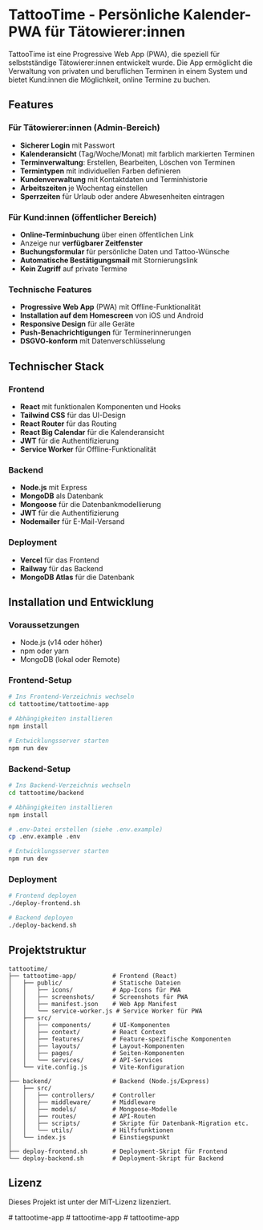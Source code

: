 # TattooTime - Persönliche Kalender-PWA für Tätowierer:innen

TattooTime ist eine Progressive Web App (PWA), die speziell für selbstständige Tätowierer:innen entwickelt wurde. Die App ermöglicht die Verwaltung von privaten und beruflichen Terminen in einem System und bietet Kund:innen die Möglichkeit, online Termine zu buchen.

## Features

### Für Tätowierer:innen (Admin-Bereich)
- **Sicherer Login** mit Passwort
- **Kalenderansicht** (Tag/Woche/Monat) mit farblich markierten Terminen
- **Terminverwaltung**: Erstellen, Bearbeiten, Löschen von Terminen
- **Termintypen** mit individuellen Farben definieren
- **Kundenverwaltung** mit Kontaktdaten und Terminhistorie
- **Arbeitszeiten** je Wochentag einstellen
- **Sperrzeiten** für Urlaub oder andere Abwesenheiten eintragen

### Für Kund:innen (öffentlicher Bereich)
- **Online-Terminbuchung** über einen öffentlichen Link
- Anzeige nur **verfügbarer Zeitfenster**
- **Buchungsformular** für persönliche Daten und Tattoo-Wünsche
- **Automatische Bestätigungsmail** mit Stornierungslink
- **Kein Zugriff** auf private Termine

### Technische Features
- **Progressive Web App** (PWA) mit Offline-Funktionalität
- **Installation auf dem Homescreen** von iOS und Android
- **Responsive Design** für alle Geräte
- **Push-Benachrichtigungen** für Terminerinnerungen
- **DSGVO-konform** mit Datenverschlüsselung

## Technischer Stack

### Frontend
- **React** mit funktionalen Komponenten und Hooks
- **Tailwind CSS** für das UI-Design
- **React Router** für das Routing
- **React Big Calendar** für die Kalenderansicht
- **JWT** für die Authentifizierung
- **Service Worker** für Offline-Funktionalität

### Backend
- **Node.js** mit Express
- **MongoDB** als Datenbank
- **Mongoose** für die Datenbankmodellierung
- **JWT** für die Authentifizierung
- **Nodemailer** für E-Mail-Versand

### Deployment
- **Vercel** für das Frontend
- **Railway** für das Backend
- **MongoDB Atlas** für die Datenbank

## Installation und Entwicklung

### Voraussetzungen
- Node.js (v14 oder höher)
- npm oder yarn
- MongoDB (lokal oder Remote)

### Frontend-Setup
```bash
# Ins Frontend-Verzeichnis wechseln
cd tattootime/tattootime-app

# Abhängigkeiten installieren
npm install

# Entwicklungsserver starten
npm run dev
```

### Backend-Setup
```bash
# Ins Backend-Verzeichnis wechseln
cd tattootime/backend

# Abhängigkeiten installieren
npm install

# .env-Datei erstellen (siehe .env.example)
cp .env.example .env

# Entwicklungsserver starten
npm run dev
```

### Deployment
```bash
# Frontend deployen
./deploy-frontend.sh

# Backend deployen
./deploy-backend.sh
```

## Projektstruktur

```
tattootime/
├── tattootime-app/          # Frontend (React)
│   ├── public/              # Statische Dateien
│   │   ├── icons/           # App-Icons für PWA
│   │   ├── screenshots/     # Screenshots für PWA
│   │   ├── manifest.json    # Web App Manifest
│   │   └── service-worker.js # Service Worker für PWA
│   ├── src/
│   │   ├── components/      # UI-Komponenten
│   │   ├── context/         # React Context
│   │   ├── features/        # Feature-spezifische Komponenten
│   │   ├── layouts/         # Layout-Komponenten
│   │   ├── pages/           # Seiten-Komponenten
│   │   └── services/        # API-Services
│   └── vite.config.js       # Vite-Konfiguration
│
├── backend/                 # Backend (Node.js/Express)
│   ├── src/
│   │   ├── controllers/     # Controller
│   │   ├── middleware/      # Middleware
│   │   ├── models/          # Mongoose-Modelle
│   │   ├── routes/          # API-Routen
│   │   ├── scripts/         # Skripte für Datenbank-Migration etc.
│   │   └── utils/           # Hilfsfunktionen
│   └── index.js             # Einstiegspunkt
│
├── deploy-frontend.sh       # Deployment-Skript für Frontend
└── deploy-backend.sh        # Deployment-Skript für Backend
```

## Lizenz

Dieses Projekt ist unter der MIT-Lizenz lizenziert.

#   t a t t o o t i m e - a p p  
 #   t a t t o o t i m e - a p p  
 #   t a t t o o t i m e - a p p  
 